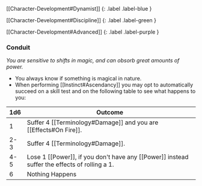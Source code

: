 
[[Character-Development#Dynamist]]
{: .label .label-blue }

[[Character-Development#Discipline]]
{: .label .label-green }

[[Character-Development#Advanced]]
{: .label .label-purple }
### Conduit
*You are sensitive to shifts in magic, and can obsorb great amounts of power.*
* You always know if something is magical in nature.
* When performing [[Instinct#Ascendancy]] you may opt to automatically succeed on a skill test and on the following table to see what happens to you:

| 1d6 | Outcome                                                                                                                                  |
| --- | ---------------------------------------------------------------------------------------------------------------------------------------- |
| 1   | Suffer 4 [[Terminology#Damage]] and you are [[Effects#On Fire]].                                      |
| 2-3 | Suffer 4 [[Terminology#Damage]].                                                                                         |
| 4-5 | Lose 1 [[Power]], if you don't have any [[Power]] instead suffer the effects of rolling a 1. |
| 6   | Nothing Happens                                                                                                                          |

